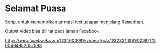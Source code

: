 # Selamat Puasa

Script untuk menampilkan animasi text ucapan menjelang Ramadhan.

Output video bisa dilihat pada laman Facebook 

https://web.facebook.com/1234603669/videos/pcb.10222214999023971/300464952052598

